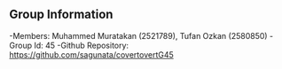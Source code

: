 Group Information 
-----------------
-Members: Muhammed Muratakan (2521789), Tufan Ozkan (2580850)
-Group Id: 45
-Github Repository: https://github.com/sagunata/covertovertG45